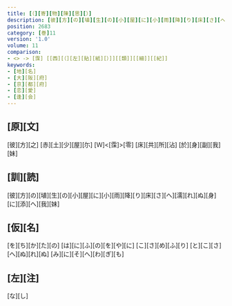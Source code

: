 ```yaml
---
title: [（][寄][物][陳][思][）]
description: [彼][方][の][埴][生][の][小][屋][に][小][雨][降][り][床][さ][へ][濡][れ][ぬ][身][に][添][へ][我][妹]
position: 2683
category: [巻]11
version: '1.0'
volume: 11
comparison:
- <> -> [霂] [[西][（][左][貼][紙][）]][[類]][[細]][[紀]]
keywords:
- [地][名]
- [大][阪][府]
- [京][都][府]
- [恋][愛]
- [逢][会]
---
```


## [原][文]

[彼][方][之] [赤][土][少][屋][尓] [Ｗ]<[霂]>[零] [床][共][所][沾] [於][身][副][我][妹]

## [訓][読]

[彼][方][の][埴][生][の][小][屋][に][小][雨][降][り][床][さ][へ][濡][れ][ぬ][身][に][添][へ][我][妹]

## [仮][名]

[を][ち][か][た][の] [は][に][ふ][の][を][や][に] [こ][さ][め][ふ][り] [と][こ][さ][へ][ぬ][れ][ぬ] [み][に][そ][へ][わ][ぎ][も]

## [左][注]

[な][し]
